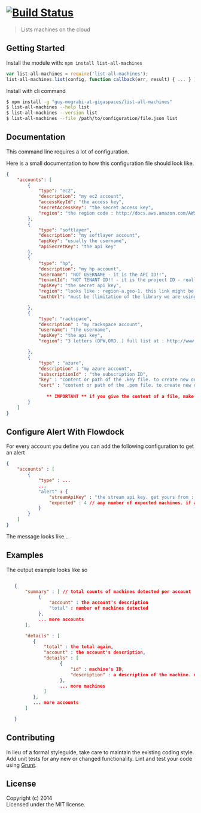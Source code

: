 #  [![Build Status](https://travis-ci.org/guy-mograbi-at-gigaspaces/list-all-machines.svg?branch=master)](http://travis-ci.org/guy-mograbi-at-gigaspaces/list-all-machines)

> Lists machines on the cloud



## Getting Started

Install the module with: `npm install list-all-machines`

```js
var list-all-machines = require('list-all-machines');
list-all-machines.list(config, function callback(err, result) { ... } );
```

Install with cli command

```sh
$ npm install -g "guy-mograbi-at-gigaspaces/list-all-machines"
$ list-all-machines --help list
$ list-all-machines --version list
$ list-all-machines --file /path/to/configuration/file.json list
```




## Documentation

This command line requires a lot of configuration.

Here is a small documentation to how this configuration file should look like.


```json
{
    "accounts": [
        {
            "type": "ec2",
            "description": "my ec2 account",
            "accessKeyId": "the access key",
            "secretAccessKey": "the secret access key",
            "region": "the region code : http://docs.aws.amazon.com/AWSEC2/latest/UserGuide/using-regions-availability-zones.html"
        },
        {
            "type": "softlayer",
            "description": "my softlayer account",
            "apiKey": "usually the username",
            "apiSecretKey": "the api key"
        },
        {
            "type": "hp",
            "description": "my hp account",
            "username": "NOT USERNAME - it is the API ID!!",
            "tenantId": "NOT TENANT ID!! - it is the project ID - really long number",
            "apiKey": "the secret api key",
            "region": "looks like : region-a.geo-1. this link might be helpful : https://docs.hpcloud.com/api/compute#3.2RegionsandAvailabilityZones",
            "authUrl": "must be (limitation of the library we are using): https://region-a.geo-1.identity.hpcloudsvc.com:35357/"

        },
        {
            "type": "rackspace",
            "description" : "my rackspace account",
            "username": "the username",
            "apiKey": "the api key",
            "region": "3 letters (DFW,ORD..) full list at : http://www.rackspace.com/knowledge_center/article/about-regions "

        },
        {
            "type" : "azure",
            "description" : "my azure account",
            "subscriptionId" : "the subscription ID",
            "key" : "content or path of the .key file. to create new one see : https://github.com/pkgcloud/pkgcloud/blob/master/docs/providers/azure.md#azure-manage-cert ",
            "cert" : "content or path of the .pem file. to create new one see : https://github.com/pkgcloud/pkgcloud/blob/master/docs/providers/azure.md#azure-manage-cert"
    
               ** IMPORTANT ** if you give the content of a file, make sure to remove newlines and replace them with the \n character. you can use "http://stackoverflow.com/questions/26451551/how-to-convert-multiline-file-into-a-string-in-bash-with-newline-character" to automate this.. 
        }
    ]
}
```


## Configure Alert With Flowdock

For every account you define you can add the following configuration to get an alert

```json
{
    "accounts" : [
        {
            "type" : ...
            ...
            "alert" : {
                "streamApiKey" : "the stream api key. get yours from : https://www.flowdock.com/account/tokens",
                "expected" : 4 // any number of expected machines. if actual is higher, we send alert. otherwise we don't
            }
        }
    ]
}
```

The message looks like...



## Examples

The output example looks like so

```json

   {
       "summary" : [ // total counts of machines detected per account
            {
                "account" : the account's description
                "total" : number of machines detected
            },
            ... more accounts
       ],

       "details" : [
          {
              "total" : the total again,
              "account" : the account's description,
              "details" : [
                    {
                        "id" : machine's ID,
                        "description" : a description of the machine. usually its name.
                    },
                    ... more machines
              ]
          },
          ... more accounts
       ]

   }

```


## Contributing

In lieu of a formal styleguide, take care to maintain the existing coding style. Add unit tests for any new or changed functionality. Lint and test your code using [Grunt](http://gruntjs.com).


## License

Copyright (c) 2014   
Licensed under the MIT license.
